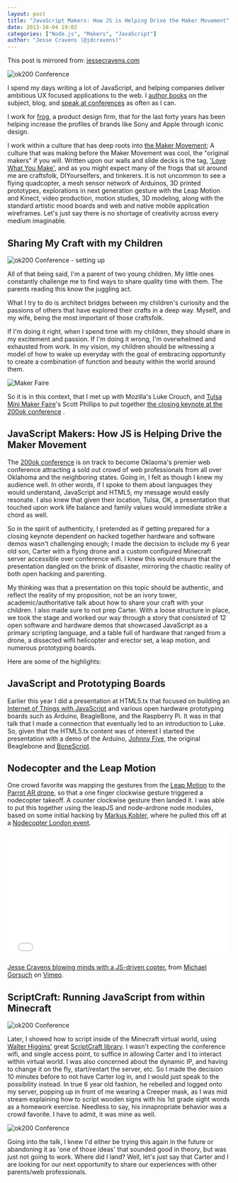 ```yaml
---
layout: post
title: "JavaScript Makers: How JS is Helping Drive the Maker Movement"
date: 2013-10-04 19:02
categories: ["Node.js", "Makers", "JavaScript"]
author: "Jesse Cravens (@jdcravens)"
---
```


This post is mirrored from: [jessecravens.com]()

<img class="imgR300" alt="ok200 Conference" src="/images/200ok/200ok1.jpg">

I spend my days writing a lot of JavaScript, and helping companies deliver ambitious UX focused applications to the web. I [author books](http://shop.oreilly.com/product/0636920026273.do?cmp=af-code-book-product_cj_9781449334994_7080585) on the subject, blog, and [speak at conferences](http://lanyrd.com/profile/jdcravens/) as often as I can. 

I work for [frog](http://frogdesign.com), a product design firm, that for the last forty years has been helping increase the profiles of brands like Sony and Apple through iconic design.

I work within a culture that has deep roots into [the Maker Movement](http://en.wikipedia.org/wiki/Maker_culture); A culture that was making before the Maker Movement was cool, the "original makers" if you will. Written upon our walls and slide decks is the tag, ['Love What You Make'](https://vimeo.com/24940735), and as you might expect many of the frogs that sit around me are craftsfolk, DIYourselfers, and tinkerers. It is not uncommon to see a flying quadcopter, a mesh sensor network of Arduinos, 3D printed prototypes, explorations in next generation gesture with the Leap Motion and Kinect, video production, motion studies, 3D modeling, along with the standard artistic mood boards and web and native mobile application wireframes. Let's just say there is no shortage of creativity across every medium imaginable. 

## Sharing My Craft with my Children

<img class="imgL300" alt="ok200 Conference - setting up" src="/images/200ok/200ok2.jpg">

All of that being said, I'm a parent of two young children. My little ones constantly challenge me to find ways to share quality time with them. The parents reading this know the juggling act. 

What I try to do is architect bridges between my children's curiosity and the passions of others that have explored their crafts in a deep way. Myself, and my wife, being the most important of those craftsfolk. 

If I'm doing it right, when I spend time with my children, they should share in my excitement and passion. If I'm doing it wrong, I'm overwhelmed and exhausted from work. In my vision, my children should be witnessing a model of how to wake up everyday with the goal of embracing opportunity to create a combination of function and beauty within the world around them. 

<img class="imgR200" alt="Maker Faire" src="/images/200ok/Maker_Faire.gif">

So it is in this context, that I met up with Mozilla's Luke Crouch, and [Tulsa Mini Maker Faire](http://makerfairetulsa.com/)'s Scott Phillips to put together [the closing keynote at the 200ok conference](http://200ok.us/schedule/javascript-makers/) . 

## JavaScript Makers: How JS is Helping Drive the Maker Movement

The [200ok conference](http://200ok.us/schedule/javascript-makers/) is on track to become Oklaoma's premier web conference attracting a sold out crowd of web professionals from all over Oklahoma and the neighboring states. Going in, I felt as though I knew my audience well. In other words, if I spoke to them about languages they would understand, JavaScript and HTML5, my message would easily resonate. I also knew that given their location, Tulsa, OK, a presentation that touched upon work life balance and family values would immediate strike a chord as well.

So in the spirit of authenticity, I pretended as if getting prepared for a closing keynote dependent on hacked together hardware and software demos wasn't challenging enough; I made the decision to include my 6 year old son, Carter with a flying drone and a custom configured Minecraft server accessible over conference wifi. I knew this would ensure that the presentation dangled on the brink of disaster, mirroring the chaotic reality of both open hacking and parenting.

My thinking was that a presentation on this topic should be authentic, and reflect the reality of my proposition, not be an ivory tower, academic/authoritative talk about how to share your craft with your children. I also made sure to not prep Carter. With a loose structure in place, we took the stage and worked our way through a story that consisted of 12 open software and hardware demos that showcased JavaScript as a primary scripting language, and a table full of hardware that ranged from a drone, a dissected wifli helicopter and erector set, a leap motion, and numerous prototyping boards. 

<script async class="speakerdeck-embed" data-slide="10" data-id="78b4c9300a8801313e8202078d31cabc" data-ratio="1.2994923857868" src="//speakerdeck.com/assets/embed.js"></script>

Here are some of the highlights: 

## JavaScript and Prototyping Boards

Earlier this year I did a presentation at HTML5.tx that focused on building an [Internet of Things with JavaScript](http://www.youtube.com/watch?v=H00_BGRkBRM) and various open hardware prototyping boards such as Arduino, BeagleBone, and the Raspberry Pi. It was in that talk that I made a connection that eventually led to an introduction to Luke. So, given that the HTML5.tx content was of interest I started the presentation with a demo of the Arduino, [Johnny Five](https://github.com/rwaldron/johnny-five), the original Beaglebone and [BoneScript](https://github.com/jadonk/bonescript). 
 
## Nodecopter and the Leap Motion

One crowd favorite was mapping the gestures from the [Leap Motion](https://www.leapmotion.com/) to the [Parrot AR drone](http://ardrone2.parrot.com/), so that a one finger clockwise gesture triggered a nodecopter takeoff. A counter clockwise gesture then landed it. I was able to put this together using the leapJS and node-ardrone node modules, based on some initial hacking by [Markus Kobler](https://twitter.com/markuskobler), where he pulled this off at a [Nodecopter London event](https://github.com/markuskobler/nodecopter-london). 

<iframe src="//player.vimeo.com/video/75616363" width="500" height="281" frameborder="0" webkitallowfullscreen mozallowfullscreen allowfullscreen></iframe> <p><a href="http://vimeo.com/75616363">Jesse Cravens blowing minds with a JS-driven copter.</a> from <a href="http://vimeo.com/user21333523">Michael Gorsuch</a> on <a href="https://vimeo.com">Vimeo</a>.</p>

## ScriptCraft: Running JavaScript from within Minecraft

<img class="imgL300" alt="ok200 Conference" src="/images/200ok/200ok3.jpg">

Later, I showed how to script inside of the Minecraft virtual world, using [Walter Higgins'](https://twitter.com/walter) great [ScriptCraft library](https://github.com/walterhiggins/ScriptCraft). I wasn't expecting the conference wifi, and single access point, to suffice in allowing Carter and I to interact within virtual world. I was also concerned about the dynamic IP, and having to change it on the fly, start/restart the server, etc. So I made the decision 10 minutes before to not have Carter log in, and I would just speak to the possibility instead. In true 6 year old fashion, he rebelled and logged onto my server, popping up in front of me wearing a Creeper mask, as I was mid stream explaining how to script wooden signs with his 1st grade sight words as a homework exercise. Needless to say, his innapropriate behavior was a crowd favorite. I have to admit, it was mine as well. 

<img class="imgR300" alt="ok200 Conference" src="/images/200ok/200ok4.png">

Going into the talk, I knew I'd either be trying this again in the future or abandoning it as 'one of those ideas' that sounded good in theory, but was just not going to work. Where did I land? Well, let's just say that Carter and I are looking for our next opportunity to share our experiences with other parents/web professionals.

